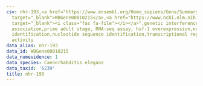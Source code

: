```yaml
---
csv: nhr-193,<a href="https://www.ensembl.org/Homo_sapiens/Gene/Summary?db=core;g=WBGene00010215"
  target="_blank">WBGene00010215</a>,<a href="https://www.ncbi.nlm.nih.gov/pubmed/30894454"
  target="_blank"><i class="fas fa-file"></i></a>",genetic interference,functional
  association,prime adult stage, RNA-seq assay, hsf-1 overexpression,nucleotide sequence
  identification,nucleotide sequence identification,transcriptional regulation,up-regulates
  activity
data_alias: nhr-193
data_id: WBGene00010215
data_numevidence: 1
data_species: Caenorhabditis elegans
data_taxid: '6239'
title: nhr-193
---
```

